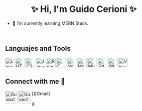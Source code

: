 
<h1 align="center" >✨ Hi, I'm Guido Cerioni ✨</h1>

- 🌱 I’m currently learning MERN Stack.
<br>
<h2> Languajes and Tools </h2>

<img align="left" title = "Linux" alt="Linux" width="30px" src="https://img.icons8.com/color/30/000000/linux.png"/>
<img align="left" title = "HTML5" alt="HTML5" width="30px" src="https://img.icons8.com/color/30/000000/html-5.png"/>
<img align="left" title = "CSS3" alt="CSS3" width="30px" src="https://img.icons8.com/color/30/000000/css3.png"/>
<img align="left" title = "JavaScript" alt="JavaScript" width="30px" src="https://img.icons8.com/color/30/000000/javascript.png"/>
<img align="left" title = "React" alt="React" width="30px" src="https://img.icons8.com/office/30/000000/react.png"/>
<img align="left" title = "C" alt="C" width="30px" src="https://img.icons8.com/color/30/000000/c-programming.png"/>
<img align="left" title = "Node.Js" alt="Node.Js" width="30px" src="https://img.icons8.com/color/30/000000/nodejs.png"/>
<img align="left" title = "MongoDB" alt="MongoDB" width="30px" src="https://img.icons8.com/color/30/000000/mongodb.png"/>
<img align="left" title = "MySQL" alt="MySQL" width="30px" src="https://img.icons8.com/color/30/000000/mysql.png"/>
<img align="left" title = "Git" alt="Git" width="30px" src="https://img.icons8.com/color/30/000000/git.png"/>
<img align="left" title = "GitHub" alt="GitHub" width="30px" src="https://img.icons8.com/color/30/000000/github.png"/>
<img align="left" title = "Visual Studio Code" alt="Visual Studio Code" width="30px" src="https://img.icons8.com/color/30/000000/visual-studio-code-2019.png"/>
<br><br>
<h2> Connect with me 📩 </h2>

[<img align="left" title="LinkedIn" alt="GuidoCerioni | LinkedIn" width="40px" src="https://img.icons8.com/color/30/000000/linkedin.png"/>][Linkedin]
[<img align="left" title="Gmail" alt="GuidoCerioni | Gmail" width="40px" src="https://img.icons8.com/color/48/000000/gmail--v2.png"/>][Gmail]

<a href ="mailto:guidocerioni98@gmail.com"> a </a>




[Linkedin]: https://www.linkedin.com/in/guido-cerioni/

